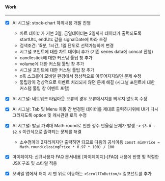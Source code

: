 
#### Work
---
- [x] AI 시그널: stock-chart 하위내용 개발 진행
	- 차트 데이터가 기본 3일, 금일데이터는 2일까지 데이터가 출력되도록 startUtc, endUtc 값을 signalDate에 따라 조정
	- 검색조건: 15분, 1시간, 1일 단위로 선택가능하게 변경
	- 시그널 포인트에 대한 차트 데이터 추가 (기존 series data에 concat 진행)
	- candlestick에 대한 커스텀 툴팁 창 추가
	- volume에 대한 커스텀 툴팁 창 추가
	- 시그널 포인트에 대한 커스텀 툴팁 창 추가
	-  x축 스크롤이 모바일 환경에서 정상적으로 이루어지지않던 문제 수정
	- 툴팁창이 정상적으로 이벤트 처리되지 않던 문제 해결 (시그널 포인트에 대한 커스텀 툴팁 창 이벤트 포함)

- [x] AI 시그널: 네트워크 타임아웃 오류의 경우 오류메시지를 띄우지 않도록 수정
- [x] AI 시그널: Tab 및 Menu 이동 간 변경된 데이터를 제대로 출력하기위해 UI가 다시 그려지도록 option 및 캐시관련 로직 수정
- [x] AI 시그널: 발굴 가격대 Math.round로 인한 정수 반올림 문제가 발생 -> `$3.0 ~ $2.9` 이런식으로 출력되는 문제를 해결
	- 소수점아래 2자리까지만 출력하면 되므로 다음의 공식이용 `const minPrice = Math.round(closingPrice * 0.97 * 100) / 100`

- [x] 마이페이지: 신규사용자 FAQ 문서내용 [마이페이지]-[FAQ] 내용에 반영 및 적절한 JSX 구조 및 스타일 적용 
- [x] 모바일 앱에서 터치 시 맨 위로 이동하는 `<ScrollToButton/>` 컴포넌트를 추가
